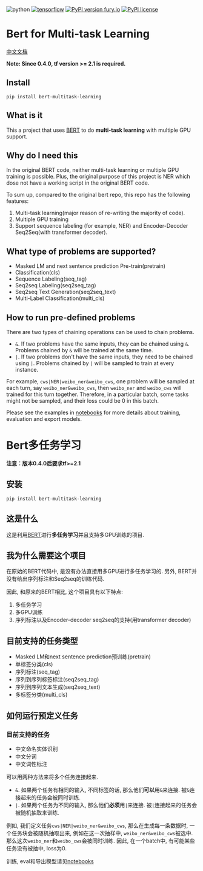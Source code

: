 ![python](https://img.shields.io/badge/python%20-3.6.0-brightgreen.svg) [![tensorflow](https://img.shields.io/badge/tensorflow-1.13.1-green.svg)](https://www.tensorflow.org/) [![PyPI version fury.io](https://badge.fury.io/py/ansicolortags.svg)](https://pypi.python.org/pypi/bert-multitask-learning/) [![PyPI license](https://img.shields.io/pypi/l/ansicolortags.svg)](https://pypi.python.org/pypi/bert-multitask-learning/)


# Bert for Multi-task Learning

[中文文档](#Bert多任务学习)

**Note: Since 0.4.0, tf version >= 2.1 is required.**

## Install

```
pip install bert-multitask-learning
```

## What is it

This a project that uses [BERT](https://github.com/google-research/bert) to do **multi-task learning** with multiple GPU support.

## Why do I need this

In the original BERT code, neither multi-task learning or multiple GPU training is possible. Plus, the original purpose of this project is NER which dose not have a working script in the original BERT code.

To sum up, compared to the original bert repo, this repo has the following features:

1. Multi-task learning(major reason of re-writing the majority of code).
2. Multiple GPU training
3. Support sequence labeling (for example, NER) and Encoder-Decoder Seq2Seq(with transformer decoder).

## What type of problems are supported?

- Masked LM and next sentence prediction Pre-train(pretrain)
- Classification(cls)
- Sequence Labeling(seq_tag)
- Seq2seq Labeling(seq2seq_tag)
- Seq2seq Text Generation(seq2seq_text)
- Multi-Label Classification(multi_cls)

## How to run pre-defined problems

There are two types of chaining operations can be used to chain problems.

- `&`. If two problems have the same inputs, they can be chained using `&`. Problems chained by `&` will be trained at the same time.
- `|`. If two problems don't have the same inputs, they need to be chained using `|`. Problems chained by `|` will be sampled to train at every instance.

For example, `cws|NER|weibo_ner&weibo_cws`, one problem will be sampled at each turn, say `weibo_ner&weibo_cws`, then `weibo_ner` and `weibo_cws` will trained for this turn together. Therefore, in a particular batch, some tasks might not be sampled, and their loss could be 0 in this batch.

Please see the examples in [notebooks](notebooks/) for more details about training, evaluation and export models.


# Bert多任务学习

**注意：版本0.4.0后要求tf>=2.1**

## 安装

```
pip install bert-multitask-learning
```

## 这是什么

这是利用[BERT](https://github.com/google-research/bert)进行**多任务学习**并且支持多GPU训练的项目.

## 我为什么需要这个项目

在原始的BERT代码中, 是没有办法直接用多GPU进行多任务学习的. 另外, BERT并没有给出序列标注和Seq2seq的训练代码.

因此, 和原来的BERT相比, 这个项目具有以下特点:

1. 多任务学习
2. 多GPU训练
3. 序列标注以及Encoder-decoder seq2seq的支持(用transformer decoder)

## 目前支持的任务类型

- Masked LM和next sentence prediction预训练(pretrain)
- 单标签分类(cls)
- 序列标注(seq_tag)
- 序列到序列标签标注(seq2seq_tag)
- 序列到序列文本生成(seq2seq_text)
- 多标签分类(multi_cls)

## 如何运行预定义任务

### 目前支持的任务

- 中文命名实体识别
- 中文分词
- 中文词性标注


可以用两种方法来将多个任务连接起来.

- `&`. 如果两个任务有相同的输入, 不同标签的话, 那么他们**可以**用`&`来连接. 被`&`连接起来的任务会被同时训练.
- `|`. 如果两个任务为不同的输入, 那么他们**必须**用`|`来连接. 被`|`连接起来的任务会被随机抽取来训练.

例如, 我们定义任务`cws|NER|weibo_ner&weibo_cws`, 那么在生成每一条数据时, 一个任务块会被随机抽取出来, 例如在这一次抽样中, `weibo_ner&weibo_cws`被选中. 那么这次`weibo_ner`和`weibo_cws`会被同时训练. 因此, 在一个batch中, 有可能某些任务没有被抽中, loss为0.

训练, eval和导出模型请见[notebooks](notebooks/)